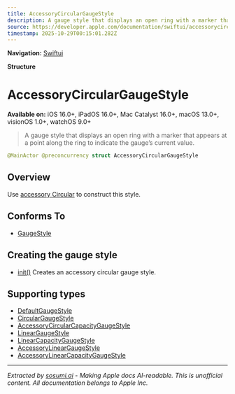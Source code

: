 ```yaml
---
title: AccessoryCircularGaugeStyle
description: A gauge style that displays an open ring with a marker that appears at a point along the ring to indicate the gauge’s current value.
source: https://developer.apple.com/documentation/swiftui/accessorycirculargaugestyle
timestamp: 2025-10-29T00:15:01.282Z
---
```


**Navigation:** [Swiftui](/documentation/swiftui)

**Structure**

# AccessoryCircularGaugeStyle

**Available on:** iOS 16.0+, iPadOS 16.0+, Mac Catalyst 16.0+, macOS 13.0+, visionOS 1.0+, watchOS 9.0+

> A gauge style that displays an open ring with a marker that appears at a point along the ring to indicate the gauge’s current value.

```swift
@MainActor @preconcurrency struct AccessoryCircularGaugeStyle
```

## Overview

Use [accessory Circular](/documentation/swiftui/gaugestyle/accessorycircular) to construct this style.

## Conforms To

- [GaugeStyle](/documentation/swiftui/gaugestyle)

## Creating the gauge style

- [init()](/documentation/swiftui/accessorycirculargaugestyle/init()) Creates an accessory circular gauge style.

## Supporting types

- [DefaultGaugeStyle](/documentation/swiftui/defaultgaugestyle)
- [CircularGaugeStyle](/documentation/swiftui/circulargaugestyle)
- [AccessoryCircularCapacityGaugeStyle](/documentation/swiftui/accessorycircularcapacitygaugestyle)
- [LinearGaugeStyle](/documentation/swiftui/lineargaugestyle)
- [LinearCapacityGaugeStyle](/documentation/swiftui/linearcapacitygaugestyle)
- [AccessoryLinearGaugeStyle](/documentation/swiftui/accessorylineargaugestyle)
- [AccessoryLinearCapacityGaugeStyle](/documentation/swiftui/accessorylinearcapacitygaugestyle)

---

*Extracted by [sosumi.ai](https://sosumi.ai) - Making Apple docs AI-readable.*
*This is unofficial content. All documentation belongs to Apple Inc.*
